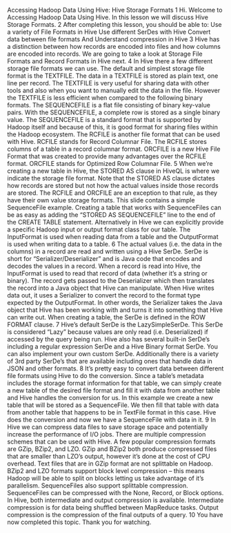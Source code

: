 Accessing Hadoop Data Using Hive: Hive Storage Formats
1
Hi. Welcome to Accessing Hadoop Data Using Hive. In this lesson we will discuss Hive
Storage Formats.
2
After completing this lesson, you should be able to:
Use a variety of File Formats in Hive
Use different SerDes with Hive
Convert data between file formats
And Understand compression in Hive
3
Hive has a distinction between how records are encoded into files and how columns are
encoded into records. We are going to take a look at Storage File Formats and Record
Formats in Hive next.
4
In Hive there a few different storage file formats we can use. The default and simplest
storage file format is the TEXTFILE. The data in a TEXTFILE is stored as plain text, one
line per record. The TEXTFILE is very useful for sharing data with other tools and also
when you want to manually edit the data in the file. However the TEXTFILE is less
efficient when compared to the following binary formats.
The SEQUENCEFILE is a flat file consisting of binary key-value pairs. With the
SEQUENCEFILE, a complete row is stored as a single binary value. The
SEQUENCEFILE is a standard format that is supported by Hadoop itself and because of
this, it is good format for sharing files within the Hadoop ecosystem.
The RCFILE is another file format that can be used with Hive. RCFILE stands for
Record Columnar File. The RCFILE stores columns of a table in a record columnar
format.
ORCFILE is a new Hive File Format that was created to provide many advantages over
the RCFILE format. ORCFILE stands for Optimized Row Columnar File. 
5
When we’re creating a new table in Hive, the STORED AS clause in HiveQL is where
we indicate the storage file format. Note that the STORED AS clause dictates how
records are stored but not how the actual values inside those records are stored. The
RCFILE and ORCFILE are an exception to that rule, as they have their own value storage
formats.
This slide contains a simple SequenceFile example. Creating a table that works with
SequenceFiles can be as easy as adding the “STORED AS SEQUENCEFILE” line to the
end of the CREATE TABLE statement.
Alternatively in Hive we can explicitly provide a specific Hadoop input or output format
class for our table. The InputFormat is used when reading data from a table and the
OutputFormat is used when writing data to a table.
6
The actual values (i.e. the data in the columns) in a record are read and written using a
Hive SerDe. SerDe is short for “Serializer/Deserializer” and is Java code that encodes
and decodes the values in a record.
When a record is read into Hive, the InputFormat is used to read that record of data
(whether it’s a string or binary). The record gets passed to the Deserializer which then
translates the record into a Java object that Hive can manipulate.
When Hive writes data out, it uses a Serializer to convert the record to the format type
expected by the OutputFormat. In other words, the Serializer takes the Java object that
Hive has been working with and turns it into something that Hive can write out.
When creating a table, the SerDe is defined in the ROW FORMAT clause.
7
Hive’s default SerDe is the LazySimpleSerDe. This SerDe is considered “Lazy” because
values are only read (i.e. Deserialized) if accessed by the query being run.
Hive also has several built-in SerDe’s including a regular expression SerDe and a Hive
Binary format SerDe.
You can also implement your own custom SerDe. Additionally there is a variety of 3rd
party SerDe’s that are available including ones that handle data in JSON and other
formats.
8
It’s pretty easy to convert data between different file formats using Hive to do the
conversion. Since a table’s metadata includes the storage format information for that
table, we can simply create a new table of the desired file format and fill it with data from
another table and Hive handles the conversion for us. 
In this example we create a new table that will be stored as a SequenceFile. We then fill
that table with data from another table that happens to be in TextFile format in this case.
Hive does the conversion and now we have a SequenceFile with data in it.
9
In Hive we can compress data files to save storage space and potentially increase the
performance of I/O jobs. There are multiple compression schemes that can be used with
Hive. A few popular compression formats are GZip, BZip2, and LZO. GZip and BZip2
both produce compressed files that are smaller than LZO’s output, however it’s done at
the cost of CPU overhead.
Text files that are in GZip format are not splittable on Hadoop. BZip2 and LZO formats
support block level compression – this means Hadoop will be able to split on blocks
letting us take advantage of it’s parallelism.
SequenceFiles also support splittable compression. SequenceFiles can be compressed
with the None, Record, or Block options.
In Hive, both intermediate and output compression is available. Intermediate compression
is for data being shuffled between MapReduce tasks. Output compression is the
compression of the final outputs of a query.
10
You have now completed this topic. Thank you for watching. 
